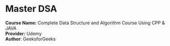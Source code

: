 # Master DSA
**Course Name:** Complete Data Structure and Algorithm Course Using CPP &amp; JAVA  
**Provider:** Udemy  
**Author**: GeeksforGeeks